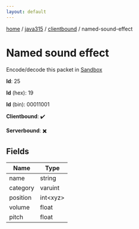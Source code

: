 ```yaml
---
layout: default
---
```


[home](/)  /  [java315](/protocol/java315)  /  [clientbound](/protocol/java315/clientbound)  /  named-sound-effect

# Named sound effect

Encode/decode this packet in [Sandbox](../../../sandbox/java315#clientbound.named_sound_effect)

**Id**: 25

**Id** (hex): 19

**Id** (bin): 00011001

**Clientbound**: ✔️

**Serverbound**: ✖️

## Fields

Name | Type
---|---
name | string
category | varuint
position | int&lt;xyz&gt;
volume | float
pitch | float
